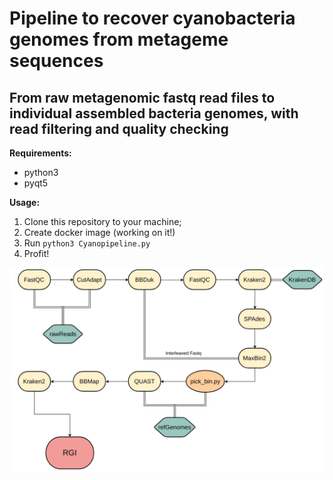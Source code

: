 # Pipeline to recover cyanobacteria genomes from metageme sequences
## From raw metagenomic fastq read files to individual assembled bacteria genomes, with read filtering and quality checking

**Requirements:**
- python3
- pyqt5

**Usage:**

1. Clone this repository to your machine;
2. Create docker image (working on it!)
3. Run ```python3 Cyanopipeline.py```
5. Profit!

![Pipeline](/resources/pipeline_flow.png?raw=true "CyanoPipe")
